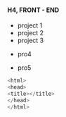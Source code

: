#### H4, FRONT - END

* project 1 
* project 2 
* project 3 
- pro4
+ pro5
```c
<html>
<head>
<title></title>
</head>
</html>
````
